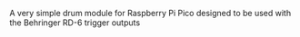 A very simple drum module for Raspberry Pi Pico designed to be used with the Behringer RD-6 trigger outputs